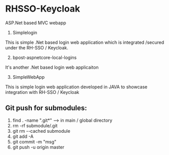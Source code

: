 # RHSSO-Keycloak

ASP.Net based MVC webapp 

1. Simplelogin

This is simple .Net based login web application which is integrated /secured under the RH-SSO / Keycloak.

2. bpost-aspnetcore-local-logins

It's another .Net based login web applicaiton

3. SimpleWebApp

This is simple login web application developed in JAVA to showcase integration with RH-SSO / Keycloak






Git push for submodules:
-----------------------------

1.  find . -name ".git*" --> in main / global directory
2.  rm -rf submodule/.git
3.  git rm --cached submodule
4.  git add -A
5.  git commit -m "msg"
6. git push -u origin master
